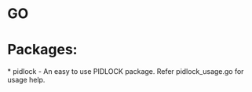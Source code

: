 # GO

<H1>Packages:</H1>
 * pidlock - An easy to use PIDLOCK package. Refer pidlock_usage.go for usage help.
